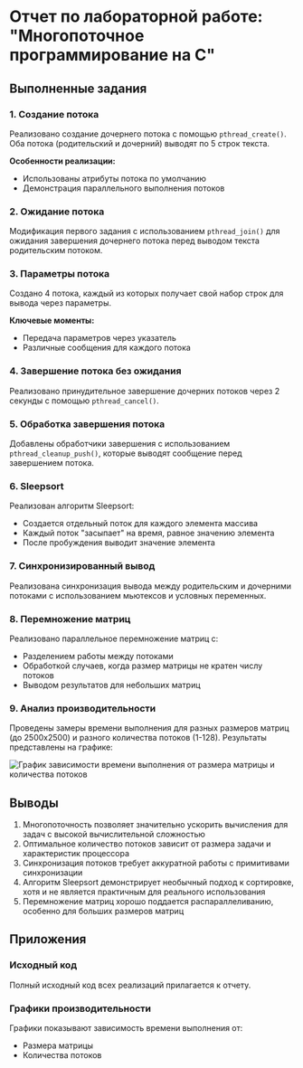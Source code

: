 # Отчет по лабораторной работе: "Многопоточное программирование на C"

## Выполненные задания

### 1. Создание потока
Реализовано создание дочернего потока с помощью `pthread_create()`. Оба потока (родительский и дочерний) выводят по 5 строк текста.

**Особенности реализации:**
- Использованы атрибуты потока по умолчанию
- Демонстрация параллельного выполнения потоков

### 2. Ожидание потока
Модификация первого задания с использованием `pthread_join()` для ожидания завершения дочернего потока перед выводом текста родительским потоком.

### 3. Параметры потока
Создано 4 потока, каждый из которых получает свой набор строк для вывода через параметры.

**Ключевые моменты:**
- Передача параметров через указатель
- Различные сообщения для каждого потока

### 4. Завершение потока без ожидания
Реализовано принудительное завершение дочерних потоков через 2 секунды с помощью `pthread_cancel()`.

### 5. Обработка завершения потока
Добавлены обработчики завершения с использованием `pthread_cleanup_push()`, которые выводят сообщение перед завершением потока.

### 6. Sleepsort
Реализован алгоритм Sleepsort:
- Создается отдельный поток для каждого элемента массива
- Каждый поток "засыпает" на время, равное значению элемента
- После пробуждения выводит значение элемента

### 7. Синхронизированный вывод
Реализована синхронизация вывода между родительским и дочерними потоками с использованием мьютексов и условных переменных.

### 8. Перемножение матриц
Реализовано параллельное перемножение матриц с:
- Разделением работы между потоками
- Обработкой случаев, когда размер матрицы не кратен числу потоков
- Выводом результатов для небольших матриц

### 9. Анализ производительности
Проведены замеры времени выполнения для разных размеров матриц (до 2500x2500) и разного количества потоков (1-128). Результаты представлены на графике:

![График зависимости времени выполнения от размера матрицы и количества потоков](Figure_1.png)

## Выводы

1. Многопоточность позволяет значительно ускорить вычисления для задач с высокой вычислительной сложностью
2. Оптимальное количество потоков зависит от размера задачи и характеристик процессора
3. Синхронизация потоков требует аккуратной работы с примитивами синхронизации
4. Алгоритм Sleepsort демонстрирует необычный подход к сортировке, хотя и не является практичным для реального использования
5. Перемножение матриц хорошо поддается распараллеливанию, особенно для больших размеров матриц

## Приложения

### Исходный код
Полный исходный код всех реализаций прилагается к отчету.

### Графики производительности
Графики показывают зависимость времени выполнения от:
- Размера матрицы
- Количества потоков
